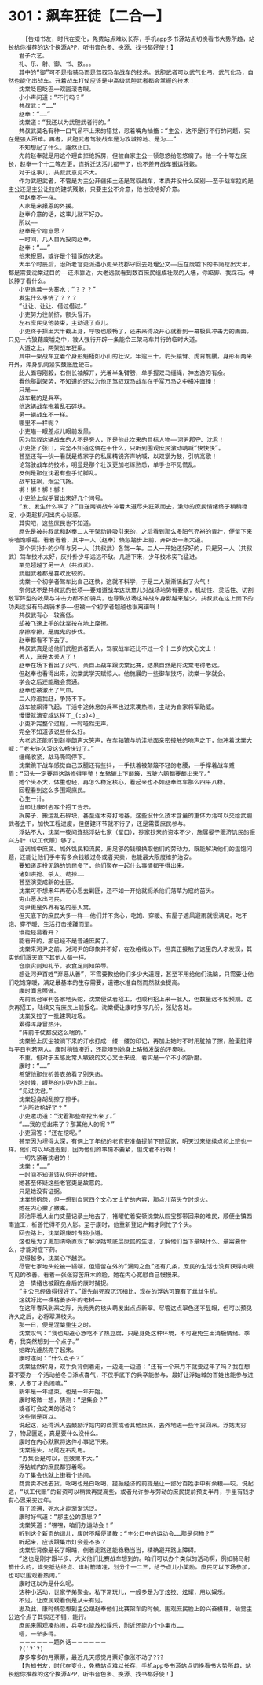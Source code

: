 # 301：飙车狂徒【二合一】
        【告知书友，时代在变化，免费站点难以长存，手机app多书源站点切换看书大势所趋，站长给你推荐的这个换源APP，听书音色多、换源、找书都好使！】
       君子六艺。
       礼、乐、射、御、书、数。。。
       其中的“御”可不是指骑马而是驾驭马车战车的技术。武胆武者可以武气化弓、武气化马，自然也能化出战车。开着战车打仗应该是中高级武胆武者都会掌握的技术！
       沈棠眨巴眨巴一双圆滚杏眼。
       小小声问道：“不行吗？”
       共叔武：“……”
       赵奉：“……”
       沈棠道：“我还以为武胆武者行的。”
       共叔武莫名有种一口气吊不上来的错觉，忍着嘴角抽搐：“主公，这不是行不行的问题，实在是强人所难。再者，武胆武者驾驶战车是为攻城掠地、是为……”
       不知想起了什么，遽然止口。
       先前赵奉就是用这个理由拒绝拆房，但被自家主公一顿忽悠给忽悠瘸了。他一个十等左庶长，赵奉一个十二等左更，连拆迁这活儿都干了，也不差开战车搬运残骸。
       对于这事儿，共叔武意见不大。
       作为武胆武者，不管是为主公开疆拓土还是驾驭战车，本质并没什么区别——至于战车拉的是主公还是主公让拉的建筑残骸，只要主公不介意，他也没啥好介意。
       但赵奉不一样。
       人家是来报恩的外援。
       赵奉介意的话，这事儿就不好办。
       所以——
       赵奉是个啥意思？
       一时间，几人目光投向赵奉。
       赵奉：“……”
       他来报恩，或许是个错误的决定。
       大半个时辰后，治所老官吏派遣小吏来找郡守回去处理公文——压在废墟下的书简挖出大半，都是需要沈棠过目的——还未靠近，大老远就看到数百庶民组成壮观的人墙，你踮脚、我踩石，伸长脖子看什么。
       小吏瞧着一头雾水：“？？？”
       发生什么事情了？？？
       “让让、让让、借过借过。”
       小吏努力往前挤，额头冒汗。
       左右庶民见他装束，主动退了点儿。
       小吏终于探出大半截上身，呼吸也顺畅了，还未来得及开心就看到一幕极具冲击力的画面。只见一片狼藉废墟之中，被人强行开辟一条能令三架马车并行的临时大道。
       大道之上，两架战车狂飙。
       其中一架战车立着个身形魁梧如小山的壮汉，年逾三十，豹头猿臂、虎背熊腰，身形有两米开外，浑身肌肉紧实鼓胀胜硬石。
       此人面容刚毅，右侧长袖解开，光着半条臂膀，单手握双马缰绳，神态游刃有余。
       看他那副架势，不知道的还以为他正驾驭双马战车在千军万马之中横冲直撞！
       只是——
       战车载的是兵卒。
       他这辆战车拖着乱石碎块。
       另一辆战车不一样。
       哪里不一样呢？
       小吏瞄一眼差点儿眼前发黑。
       因为驾驭这辆战车的人不是旁人，正是他此次来的目标人物——河尹郡守、沈君！
       小吏张了张口，完全不知道这俩在干什么，只听到围观庶民激动呐喊“快快快”。
       甚至还有一伙一看就是练家子的私属精锐齐声呐喊，以双掌为鼓，引吭高歌！
       论驾驶战车的技术，明显是那个壮汉更加老练熟悉，单手也不见慌乱。
       反倒是那位沈君有些手忙脚乱。
       战车狂飙，烟尘飞扬。
       梆！梆！梆！梆！
       小吏脸上似乎冒出来好几个问号。
       “发、发生什么事了？”目送两辆战车冲着大道尽头狂飙而去，激动的庶民情绪终于稍稍稳定，小吏趁机问出内心疑惑。
       其实吧，这些庶民也不知道。
       原先是被共叔武和赵奉二人干架动静吸引来的，之后看到那么多阳气充裕的青壮，便留下来唠嗑饱眼福。看着看着，其中一人（赵奉）倏忽踏步上前，开辟出一条大道。
       那个灰扑扑的少年与另一人（共叔武）各驾一车。二人一开始还好好的，只是另一人（共叔武）驾车技术太好，灰扑扑少年远远不敌。几趟下来，少年技术突飞猛进。
       罕见超越了另一人（共叔武）。
       武胆武者都是喜欢比较的。
       沈棠一个初学者驾车比自己还快，这就不科学，于是二人渐渐搞出了火气！
       奈何这不是共叔武的长项——要知道战车这玩意儿对战场地势有要求，机动性、灵活性、切割敌军阵型的效果与冲击力都不如骑兵，也导致战场这种战车身影越来越少，共叔武在这上面下的功夫远没有马战骑术多——但被一个初学者超越也很离谱啊！
       共叔武有心一较高低。
       却被飞速上手的沈棠按在地上摩擦。
       摩擦摩擦，是魔鬼的步伐。
       赵奉都看不下去了。
       共叔武真是给他们武胆武者丢人，驾驭战车还比不过一个十二岁的文心文士！
       丢人，真是太丢人了！
       赵奉在场下看出了火气，亲自上战车跟沈棠比赛，结果自然是将沈棠甩得老远。
       但赵奉也看得出来，沈棠武学天赋惊人。他施展的一些御车技巧，沈棠一学就会。
       学会之后还能融会贯通。
       赵奉也被激出了气血。
       二人你追我赶，争持不下。
       战车被飙得飞起，干活中途休息的兵卒也过来凑热闹，主动为自家将军助威。
       慢慢就演变成这样了_(:з)∠)_
       小吏听完整个过程，一时哑然无声。
       完全不知道该说些什么好。
       大老远还能听到赵奉朗声大笑声，在车轱辘与坑洼地面亲密接触的响声之下，他冲着沈棠大喊：“老夫许久没这么畅快过了。”
       缰绳收紧，战马嘶鸣停下。
       沈棠跳下战车感觉自己双腿还有些抖，一手扶着被颠簸不轻的老腰，一手撑着战车蹙眉：“回头一定要将这路修得平整！车轱辘上下颠簸，五脏六腑都要颠出来了。”
       她个头不大，体重也轻，再怎么稳定核心，看起来也不如赵奉驾车那么四平八稳。
       回程看到这么多围观庶民。
       心生一计。
       当即让康时去写个招工告示。
       拆房子、搬运乱石碎块，甚至连木夯打地基，这些没什么技术含量的重体力活可以交给武胆武者去干，加快工程进度，但搭建环节就不行了，还是需要庶民参与。
       浮姑不大，沈棠一夜间连挑浮姑七家（堂口），抄家抄来的资本不少，施展晏子赈济饥民的振兴方针（以工代赈）够了。
       征调城中庶民、城外饥民和流民，用足够的钱粮换取他们的劳动力，既能解决他们的温饱问题，还能让他们手中有多余钱粮过冬或者买卖，也能最大限度维护治安。
       要知道走投无路的饥民多了，他们聚在一起什么事情都干得出来。
       诸如哄抢、杀人、劫掠……
       甚至演变成新的土匪。
       沈棠可不想来年再花心思去剿匪，还不如一开始就扼杀他们落草为寇的苗头。
       穷山恶水出刁民。
       河尹更是外界有名的恶人窝。
       但天底下的庶民大多一样——他们并不贪心，吃饱、穿暖、有屋子遮风避雨就很满足。吃不饱、穿不暖、生活打击接踵而至。
       谁能轻易看开？
       能看开的，那已经不是普通庶民了。
       沈棠来河尹之前，对河尹的印象并不好，在及格线以下，但真正接触了这里的人才发现，其实他们跟天底下其他人都一样。
       仓廪实则知礼节，衣食足则知荣辱。
       想让河尹百姓“弃恶从善”，不需要教给他们多少大道理，甚至不用给他们洗脑，只需要让他们吃饱穿暖，满足最基本的生存需要，道德水准自然而然就会提高。
       康时闻言照做。
       先前高台审判各家地头蛇，沈棠便试着招工，也顺利招上来一批人，但数量远不如预期。这次再招工，陆续又有庶民上前报名。沈棠便让康时多写几份，张贴各处。
       沈棠又拉了一批建筑垃圾。
       累得浑身冒热汗。
       “阵前干仗都没这么喘的。”
       沈棠脸上灰尘被淌下来的汗水打成一缕一缕的印记，再加上她时不时用脏袖子擦，脸蛋脏得与平日判若两人。康时稍微凑近，还能嗅到她身上略微发酸的汗臭味。
       不重，但对于五感比常人敏锐的文心文士来说，着实是一个不小的折磨。
       康时：“……”
       希望他那位祈善表弟看了别失态。
       这时候，眼熟的小吏小跑上前。
       “见过沈君。”
       沈棠起身胡乱擦了擦手。
       “治所收拾好了？”
       小吏邀功道：“沈君那些都挖出来了。”
       “……我的挖出来了？那其他人的呢？”
       小吏回答：“还在挖呢。”
       甚至因为埋得太深，有俩上了年纪的老官吏准备提前下班回家，明天过来继续点卯上班也一样。他们可以早退迟到，因为他们的事情不要紧，但沈君不行啊！
       一切先紧着沈君的！
       沈棠：“……”
       一时间不知道该从何开始吐槽。
       她甚至怀疑这些老官吏是故意的。
       只是她没有证据。
       沈棠想抱怨，但一想到自家四个文心文士忙的内容，那点儿苗头立时熄火。
       她在内心撇了撇嘴。
       顾池带着人出门丈量记录土地去了，褚曜忙着安顿沈棠从四宝郡带回来的难民，顺便坐镇西南监工，祈善忙得不见人影。至于康时，他重新登记户籍才刚忙了个头。
       回去路上，沈棠跟康时专挑小道。
       这也是为了更加清晰直观了解浮姑城底层庶民的生活，了解他们当下最缺什么、最需要什么，才能对症下药。
       见得越多，沈棠心下越沉。
       尽管七家地头蛇被一锅端，但遗留在外的“漏网之鱼”还有几条，庶民的生活也没有获得肉眼可见的改善。看着一张张穷苦麻木的脸，她在内心宽慰自己慢慢来。
       这一情绪也被跟在身后的康时捕捉。
       “主公已经做得很好了。”跟先前死寂沉沉相比，现在的浮姑可算有了丝丝生机。
       这就好比一棵枯萎多年的老树——
       在这年春风到来之际，光秃秃的枝头萌发出点点新翠。尽管这点翠色还不显眼，但可以预见许久之后，必将翠满枝头。
       那一日，便是涅槃重生之时。
       沈棠叹气：“我也知道心急吃不了热豆腐，只是身处这种环境，不可避免生出消极情绪。季寿，我突然想到一个点子。”
       她眸光遽然亮了起来。
       康时遂问：“什么点子？”
       沈棠猛然转身，双手负背倒着走，一边走一边道：“还有一个来月不就要过年了吗？我在想要不要办一个活动给冬日添点喜气，不仅手底下的兵卒能参与，最好让浮姑城的百姓也能参与进来，人多了才热闹嘛。”
       新年是一年结束，也是一年开始。
       康时略微一想，猜测：“是集会？”
       或者灯会之类的活动？
       这些倒是可以。
       说起这，还得派人去鼓励浮姑内的商贾或者其他庶民，去外地进一些年货回来。浮姑太穷了，物品匮乏，真是要什么没什么。
       康时在内心默默将这件小事记下来。
       沈棠摇头，马尾左右乱甩。
       “办集会是可以，但效果不大。”
       浮姑城内的庶民都穷着呢。
       办了集会也就上街看个热闹。
       商贾卖不出去货，吆喝也是白吆喝，提振经济的前提是让一部分百姓手中有余粮——哎，说起这，“以工代赈”的薪资可以稍微再提高些，或者允许参与劳动的庶民提前预支半月，手里有钱才有心思采买过年。
       有了流通，死水才能渐渐活泛。
       康时好气道：“那主公的意思？”
       沈棠笑道：“嘿嘿，咱们办运动会！”
       听到这个新奇的词儿，康时不解便请教：“主公口中的运动会……那是何物？”
       听起来，应该跟集市灯会差不多？
       沈棠后背像是长了眼睛，倒着走路还能稳稳当当，精确避开路上障碍。
       “这也是刚才跟半步、大义他们比赛战车想到的。咱们可以办个类似的活动啊，例如骑马射箭什么的，谁先抵达终点、谁射箭精准，划分个一二三，给予点儿小奖励。庶民可以下场参加，也可以围观看热闹。”
       康时还以为是什么呢。
       这种小活动，世家子弟聚会，私下常玩儿，一般多是为了炫技、炫耀，用以娱乐。
       不过，让庶民观看倒是从未有过。
       思及此，康时倏忽想到主公跟赵奉他们比赛架车的时候，围观庶民脸上的兴奋模样，顿觉主公这个点子其实还不错，能行。
       庶民来围观凑热闹，兵卒也能放松娱乐，附近还能办个小集市……
       唔，一举多得。
       －－－－－－题外话－－－－－－
       ?(′?`?)
       摩多摩多的月票票，最近几天感觉月票好像涨不动了???
       【告知书友，时代在变化，免费站点难以长存，手机app多书源站点切换看书大势所趋，站长给你推荐的这个换源APP，听书音色多、换源、找书都好使！】